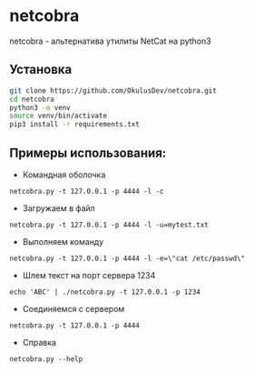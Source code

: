 # netcobra
netcobra - альтернатива утилиты NetCat на python3

## Установка

```bash
git clone https://github.com/OkulusDev/netcobra.git
cd netcobra
python3 -m venv
source venv/bin/activate
pip3 install -r requirements.txt
```

## Примеры использования:

 + Командная оболочка

```netcobra.py -t 127.0.0.1 -p 4444 -l -c```

 + Загружаем в файл

```netcobra.py -t 127.0.0.1 -p 4444 -l -u=mytest.txt```

 + Выполняем команду

```netcobra.py -t 127.0.0.1 -p 4444 -l -e=\"cat /etc/passwd\"```

 + Шлем текст на порт сервера 1234

```echo 'ABC' | ./netcobra.py -t 127.0.0.1 -p 1234```

 + Соединяемся с сервером

```netcobra.py -t 127.0.0.1 -p 4444```

 + Справка

```netcobra.py --help```
